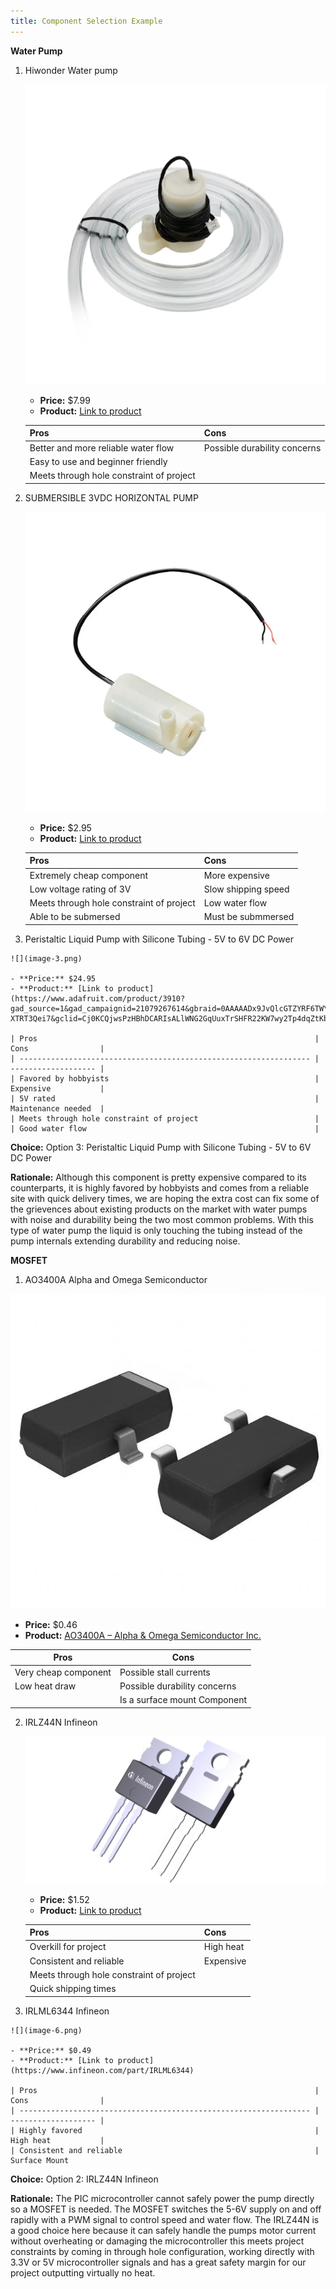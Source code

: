 ```yaml
---
title: Component Selection Example
---
```




**Water Pump**

1. Hiwonder Water pump

     ![alt text](image-8.png)

    - **Price:** $7.99
    - **Product:** [Link to product](https://www.hiwonder.com/products/water-pump-module?variant=39371234345047&country=US&currency=USD&utm_medium=product_sync&utm_source=google&utm_content=sag_organic&utm_campaign=sag_organic&srsltid=AfmBOorb_kTUpsCL694XiuvM-Vl92MBrY7hTJsFCmJMT7moRs3hR-3N72Wg&com_cvv=8fb3d522dc163aeadb66e08cd7450cbbdddc64c6cf2e8891f6d48747c6d56d2c)

    | Pros                                      | Cons                                                             |
    | ----------------------------------------- | ---------------------------------------------------------------- |
    | Better and more reliable water flow       |       Possible durability concerns                 |
    | Easy to use and beginner friendly         |                                     |
    | Meets through hole constraint of project  |                                    |

    
2. 	SUBMERSIBLE 3VDC HORIZONTAL PUMP

     ![](image-1.png)

    - **Price:** $2.95
    - **Product:** [Link to product](https://www.digikey.com/en/products/detail/adafruit-industries-llc/4546/11627740)

    | Pros                                                              | Cons                |
    | ----------------------------------------------------------------- | ------------------- |
    | Extremely cheap component                                         | More expensive      |
    | Low voltage rating of 3V                                          | Slow shipping speed |
    | Meets through hole constraint of project                          | Low water flow      |
    | Able to be submersed                                              | Must be submmersed  |

 3.  Peristaltic Liquid Pump with Silicone Tubing - 5V to 6V DC Power

    ![](image-3.png)

    - **Price:** $24.95
    - **Product:** [Link to product](https://www.adafruit.com/product/3910?gad_source=1&gad_campaignid=21079267614&gbraid=0AAAAADx9JvQlcGTZYRF6TWY-XTRT3Qei7&gclid=Cj0KCQjwsPzHBhDCARIsALlWNG2GqUuxTrSHFR22KW7wy2Tp4dqZtKbyARlyKp5T1vI9AJeWGoFzRQcaAiygEALw_wcB)

    | Pros                                                              | Cons                |
    | ----------------------------------------------------------------- | ------------------- |
    | Favored by hobbyists                                              | Expensive           |
    | 5V rated                                                          | Maintenance needed  |
    | Meets through hole constraint of project                          |       
    | Good water flow                                                   |   

**Choice:** Option 3:  Peristaltic Liquid Pump with Silicone Tubing - 5V to 6V DC Power

**Rationale:** Although this component is pretty expensive compared to its counterparts, it is highly favored by hobbyists and comes from a reliable site with quick delivery times, we are hoping the extra cost can fix some of the grievences about existing products on the market with water pumps with noise and durability being the two most common problems. With this type of water pump the liquid is only touching the tubing instead of the pump internals extending durability and reducing noise.  


**MOSFET**

1. AO3400A Alpha and Omega Semiconductor 

 ![](image-4.png)

- **Price:** $0.46  
- **Product:** [AO3400A – Alpha & Omega Semiconductor Inc.](https://www.digikey.com/en/products/detail/alpha-omega-semiconductor-inc/AO3400A/1855772)

| Pros                                 | Cons                                         |
| ------------------------------------ | -------------------------------------------- |
| Very cheap component                 | Possible stall currents                      |
| Low heat draw                        | Possible durability concerns                 |
|                                      | Is a surface mount Component 


    
2. 	IRLZ44N Infineon

     ![alt text](image-7.png)

    - **Price:** $1.52
    - **Product:** [Link to product](https://www.infineon.com/part/IRLZ44N)

    | Pros                                                              | Cons                |
    | ----------------------------------------------------------------- | ------------------- |
    | Overkill for project                                              | High heat           |
    | Consistent and reliable                                           | Expensive           |
    | Meets through hole constraint of project                          |                     
    | Quick shipping times                                              |   

 3.  IRLML6344 Infineon

    ![](image-6.png)

    - **Price:** $0.49
    - **Product:** [Link to product](https://www.infineon.com/part/IRLML6344)

    | Pros                                                              | Cons                |
    | ----------------------------------------------------------------- | ------------------- |
    | Highly favored                                                    | High heat           |
    | Consistent and reliable                                           | Surface Mount
    

**Choice:** Option 2:  IRLZ44N Infineon

**Rationale:** The PIC microcontroller cannot safely power the pump directly so a MOSFET is needed. The MOSFET switches the 5-6V supply on and off rapidly with a PWM signal to control speed and water flow. The IRLZ44N is a good choice here because it can safely handle the pumps motor current without overheating or damaging the microcontroller this meets project constraints by coming in through hole configuration, working directly with 3.3V or 5V microcontroller signals and has a great safety margin for our project outputting virtually no heat.


